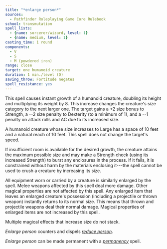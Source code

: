 ```yaml
---
title: "*enlarge person*"
sources:
  - Pathfinder Roleplaying Game Core Rulebook
school: transmutation
spell_lists:
  - {name: sorcerer/wizard, level: 1}
  - {name: medium, level: 1}
casting_time: 1 round
components:
  - V
  - S
  - M (powdered iron)
range: close
target: one humanoid creature
duration: 1 min./level (D)
saving_throw: Fortitude negates
spell_resistance: yes
---
```


This spell causes instant growth of a humanoid creature, doubling its height and multiplying its weight by 8. This increase changes the creature's size category to the next larger one. The target gains a +2 size bonus to Strength, a --2 size penalty to Dexterity (to a minimum of 1), and a --1 penalty on attack rolls and AC due to its increased size.

A humanoid creature whose size increases to Large has a space of 10 feet and a natural reach of 10 feet. This spell does not change the target's speed.

If insufficient room is available for the desired growth, the creature attains the maximum possible size and may make a Strength check (using its increased Strength) to burst any enclosures in the process. If it fails, it is constrained without harm by the materials enclosing it---the spell cannot be used to crush a creature by increasing its size.

All equipment worn or carried by a creature is similarly enlarged by the spell. Melee weapons affected by this spell deal more damage. Other magical properties are not affected by this spell. Any enlarged item that leaves an enlarged creature's possession (including a projectile or thrown weapon) instantly returns to its normal size. This means that thrown and projectile weapons deal their normal damage. Magical properties of enlarged items are not increased by this spell.

Multiple magical effects that increase size do not stack.

*Enlarge person* counters and dispels [*reduce person*](/spells/reduce-person/).

*Enlarge person* can be made permanent with a [*permanency*](/spells/permanency/) spell.

